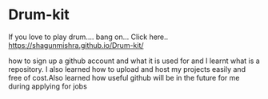 # Drum-kit

If you love to play drum....
bang on... Click here..
https://shagunmishra.github.io/Drum-kit/

how to sign up a github account and what it is used for and I learnt what is a repository.
I also learned how to upload and host my projects easily and free of cost.Also learned how useful github will be in the future for me during applying for jobs
